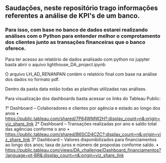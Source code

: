 ## Saudações, neste repositório trago informações referentes a análise de KPI's de um banco.

### Para isso, com base no banco de dados estarei realizando análises com o Python para entender melhor o comprotamento dos clientes junto as transações financeiras que o banco oferece. 

Para ter acesso ao relatório de dados analisado com python no jupyter basta abrir o aquivo lighthouse_DA_project.ipynb

O arquivo LH_AD_RENANPAN contém o relatório final com base na análise dos dados no formato pdf.

Dentro da pasta data estão todas as planilhas utilizadas nas análises. 

Para visualização dos dashboards basta acessar os links do Tableau Public:

1° Dashboard – Colaboradores e clientes por agência e estado ao longo dos anos
    • https://public.tableau.com/shared/7P64WMW2H?:display_count=n&:origin=viz_share_link
2° Dashboard – Transações realizadas por ano e saldo total das agências conforme o ano
    • https://public.tableau.com/shared/B6SCD4CZC?:display_count=n&:origin=viz_share_link
3° Dashboard – Valores disponibilizados para financiamentos ao longo dos anos; taxa de juros e número de propostas conforme saldo.
    • https://public.tableau.com/views/DA_challenge/Dashboard_financiamentos?:language=pt-BR&:display_count=n&:origin=viz_share_link
